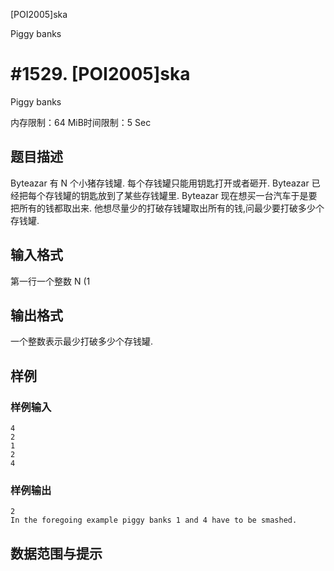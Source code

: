 [POI2005]ska

Piggy banks
# #1529. [POI2005]ska

Piggy banks

内存限制：64 MiB时间限制：5 Sec

## 题目描述

Byteazar 有 N 个小猪存钱罐. 每个存钱罐只能用钥匙打开或者砸开. Byteazar 已经把每个存钱罐的钥匙放到了某些存钱罐里. Byteazar 现在想买一台汽车于是要把所有的钱都取出来. 他想尽量少的打破存钱罐取出所有的钱,问最少要打破多少个存钱罐. 

## 输入格式

第一行一个整数 N (1 

## 输出格式

一个整数表示最少打破多少个存钱罐.   

## 样例

### 样例输入

    
    4
    2
    1
    2
    4
    
    

### 样例输出

    
    
    2
    In the foregoing example piggy banks 1 and 4 have to be smashed.
    

## 数据范围与提示
